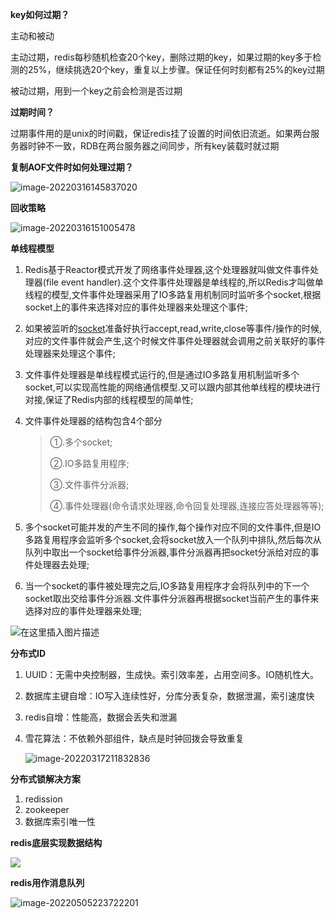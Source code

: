 **key如何过期？**

主动和被动

主动过期，redis每秒随机检查20个key，删除过期的key，如果过期的key多于检测的25%，继续挑选20个key，重复以上步骤。保证任何时刻都有25%的key过期

被动过期，用到一个key之前会检测是否过期

**过期时间？**

过期事件用的是unix的时间戳，保证redis挂了设置的时间依旧流逝。如果两台服务器时钟不一致，RDB在两台服务器之间同步，所有key装载时就过期

**复制AOF文件时如何处理过期？**

![image-20220316145837020](E:\学习笔记\typora\img\image-20220316145837020.png)

**回收策略**

![image-20220316151005478](E:\学习笔记\typora\img\image-20220316151005478.png)

**单线程模型**

1. Redis基于Reactor模式开发了网络事件处理器,这个处理器就叫做文件事件处理器(file event handler).这个文件事件处理器是单线程的,所以Redis才叫做单线程的模型,文件事件处理器采用了IO多路复用机制同时监听多个socket,根据socket上的事件来选择对应的事件处理器来处理这个事件;

2. 如果被监听的[socket](https://so.csdn.net/so/search?q=socket&spm=1001.2101.3001.7020)准备好执行accept,read,write,close等事件/操作的时候,对应的文件事件就会产生,这个时候文件事件处理器就会调用之前关联好的事件处理器来处理这个事件;

3. 文件事件处理器是单线程模式运行的,但是通过IO多路复用机制监听多个socket,可以实现高性能的网络通信模型.又可以跟内部其他单线程的模块进行对接,保证了Redis内部的线程模型的简单性;

4. 文件事件处理器的结构包含4个部分

   > ①.多个socket;
   >
   > ②.IO多路复用程序;
   >
   > ③.文件事件分派器;
   >
   > ④.事件处理器(命令请求处理器,命令回复处理器,连接应答处理器等等);

5. 多个socket可能并发的产生不同的操作,每个操作对应不同的文件事件,但是IO多路复用程序会监听多个socket,会将socket放入一个队列中排队,然后每次从队列中取出一个socket给事件分派器,事件分派器再把socket分派给对应的事件处理器去处理;
6. 当一个socket的事件被处理完之后,IO多路复用程序才会将队列中的下一个socket取出交给事件分派器.文件事件分派器再根据socket当前产生的事件来选择对应的事件处理器来处理;

![在这里插入图片描述](https://img-blog.csdnimg.cn/20190918215924363.png?x-oss-process=image/watermark,type_ZmFuZ3poZW5naGVpdGk,shadow_10,text_aHR0cHM6Ly9ibG9nLmNzZG4ubmV0L3hwX3hweHA=,size_16,color_FFFFFF,t_70)

**分布式ID**

1. UUID：无需中央控制器，生成快。索引效率差，占用空间多。IO随机性大。

2. 数据库主键自增：IO写入连续性好，分库分表复杂，数据泄漏，索引速度快

3. redis自增：性能高，数据会丢失和泄漏

4. 雪花算法：不依赖外部组件，缺点是时钟回拨会导致重复

   ![image-20220317211832836](E:\学习笔记\typora\img\image-20220317211832836.png)

**分布式锁解决方案**

1. redission
2. zookeeper
3. 数据库索引唯一性

**redis底层实现数据结构**

![](E:\学习笔记\typora\img\redisb.png)

**redis用作消息队列**

![image-20220505223722201](E:\学习笔记\typora\img\image-20220505223722201.png)
